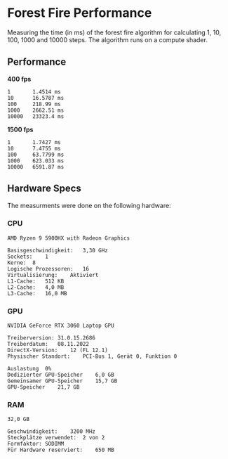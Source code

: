 # Forest Fire Performance
Measuring the time (in ms) of the forest fire algorithm for calculating 1, 10, 100, 1000 and 10000 steps. The algorithm runs on a compute shader.

## Performance

**400 fps**
```
1       1.4514 ms  
10      16.5787 ms  
100     218.99 ms  
1000    2662.51 ms  
10000   23323.4 ms  
```

**1500 fps**
```
1       1.7427 ms  
10      7.4755 ms  
100     63.7799 ms  
1000    623.033 ms  
10000   6591.87 ms  
```

## Hardware Specs
The measurments were done on the following hardware:

### CPU
```
AMD Ryzen 9 5900HX with Radeon Graphics  

Basisgeschwindigkeit:	3,30 GHz  
Sockets:	1  
Kerne:	8  
Logische Prozessoren:	16  
Virtualisierung:	Aktiviert  
L1-Cache:	512 KB  
L2-Cache:	4,0 MB  
L3-Cache:	16,0 MB  
```
### GPU
```
NVIDIA GeForce RTX 3060 Laptop GPU  

Treiberversion:	31.0.15.2686  
Treiberdatum:	08.11.2022  
DirectX-Version:	12 (FL 12.1)  
Physischer Standort:	PCI-Bus 1, Gerät 0, Funktion 0  

Auslastung	0%  
Dedizierter GPU-Speicher	6,0 GB  
Gemeinsamer GPU-Speicher	15,7 GB  
GPU-Speicher	21,7 GB  
```
### RAM
```
32,0 GB  

Geschwindigkeit:	3200 MHz  
Steckplätze verwendet:	2 von 2  
Formfaktor:	SODIMM  
Für Hardware reserviert:	650 MB  
```